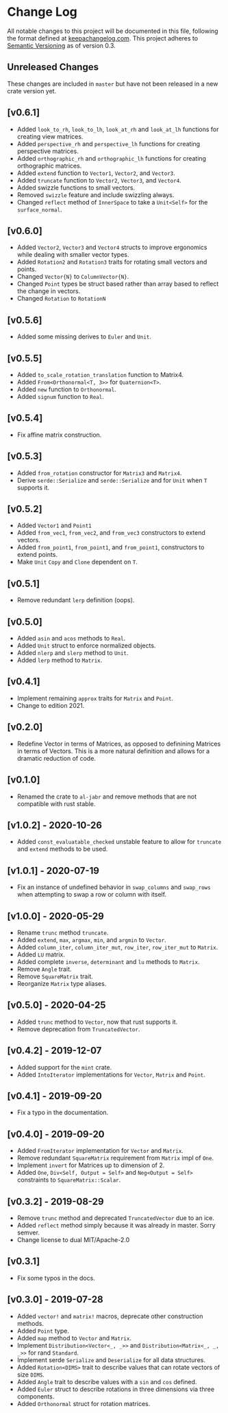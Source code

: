 # Change Log

All notable changes to this project will be documented in this file, following
the format defined at [keepachangelog.com](http://keepachangelog.com/).
This project adheres to [Semantic Versioning](http://semver.org/) as of version 0.3.

## Unreleased Changes
These changes are included in `master` but have not been released in a new crate version yet.

## [v0.6.1]
- Added `look_to_rh`, `look_to_lh`, `look_at_rh` and `look_at_lh` functions for creating view 
  matrices.
- Added `perspective_rh` and `perspective_lh` functions for creating perspective matrices.
- Added `orthographic_rh` and `orthographic_lh` functions for creating orthographic matrices.
- Added `extend` function to `Vector1`, `Vector2`, and `Vector3`.
- Added `truncate` function to `Vector2`, `Vector3`, and `Vector4`.
- Added swizzle functions to small vectors.
- Removed `swizzle` feature and include swizzling always. 
- Changed `reflect` method of `InnerSpace` to take a `Unit<Self>` for the `surface_normal`.

## [v0.6.0]
- Added `Vector2`, `Vector3` and `Vector4` structs to improve ergonomics while dealing with smaller
  vector types.
- Added `Rotation2` and `Rotation3` traits for rotating small vectors and points.
- Changed `Vector{N}` to `ColumnVector{N}`.
- Changed `Point` types be struct based rather than array based to reflect the change in vectors.
- Changed `Rotation` to `RotationN`

## [v0.5.6]
- Added some missing derives to `Euler` and `Unit`.

## [v0.5.5]
- Added `to_scale_rotation_translation` function to Matrix4.
- Added `From<Orthonormal<T, 3>>` for `Quaternion<T>`.
- Added `new` function to `Orthonormal`.
- Added `signum` function to `Real`.

## [v0.5.4]
- Fix affine matrix construction.

## [v0.5.3]

- Added `from_rotation` constructor for `Matrix3` and `Matrix4`.
- Derive `serde::Serialize` and `serde::Serialize` and for `Unit` when `T` supports it.

## [v0.5.2]

- Added `Vector1` and `Point1`
- Added `from_vec1`, `from_vec2`, and `from_vec3` constructors to extend vectors.
- Added `from_point1`, `from_point1`, and `from_point1`, constructors to extend points.
- Make `Unit` `Copy` and `Clone` dependent on `T`.

## [v0.5.1]

- Remove redundant `lerp` definition (oops).

## [v0.5.0]

- Added `asin` and `acos` methods to `Real`.
- Added `Unit` struct to enforce normalized objects.
- Added `nlerp` and `slerp` method to `Unit`.
- Added `lerp` method to `Matrix`.

## [v0.4.1] 

- Implement remaining `approx` traits for `Matrix` and `Point`.
- Change to edition 2021.

## [v0.2.0]

- Redefine Vector in terms of Matrices, as opposed to definining Matrices in terms of Vectors.
  This is a more natural definition and allows for a dramatic reduction of code.

## [v0.1.0] 

- Renamed the crate to `al-jabr` and remove methods that are not compatible with rust stable.

## [v1.0.2] - 2020-10-26

- Added `const_evaluatable_checked` unstable feature to allow for `truncate` and `extend` methods to be used.

## [v1.0.1] - 2020-07-19

- Fix an instance of undefined behavior in `swap_columns` and `swap_rows` when attempting to 
  swap a row or column with itself.

## [v1.0.0] - 2020-05-29

- Rename `trunc` method `truncate`.
- Added `extend`, `max`, `argmax`, `min`, and `argmin` to `Vector`.
- Added `column_iter`, `column_iter_mut`, `row_iter`, `row_iter_mut` to `Matrix`.
- Added `LU` matrix.
- Added complete `inverse`, `determinant` and `lu` methods to `Matrix`.
- Remove `Angle` trait.
- Remove `SquareMatrix` trait. 
- Reorganize `Matrix` type aliases. 

## [v0.5.0] - 2020-04-25

- Added `trunc` method to `Vector`, now that rust supports it. 
- Remove deprecation from `TruncatedVector`. 

## [v0.4.2] - 2019-12-07

- Added support for the `mint` crate.
- Added `IntoIterator` implementations for `Vector`, `Matrix` and `Point`.

## [v0.4.1] - 2019-09-20

- Fix a typo in the documentation.

## [v0.4.0] - 2019-09-20

- Added `FromIterator` implementation for `Vector` and `Matrix`.
- Remove redundant `SquareMatrix` requirement from  `Matrix` impl of `One`.
- Implement `invert`  for Matrices up to dimension of 2.
- Added `One`, `Div<Self, Output = Self>` and `Neg<Output = Self>` constraints 
  to `SquareMatrix::Scalar`.

## [v0.3.2] - 2019-08-29

- Remove `trunc` method and deprecated `TruncatedVector` due to an ice.
- Added `reflect` method simply because it was already in master. Sorry semver.
- Change license to dual MIT/Apache-2.0

## [v0.3.1] 

- Fix some typos in the docs.

## [v0.3.0] - 2019-07-28

- Added `vector!` and `matrix!` macros, deprecate other construction methods.
- Added `Point` type.
- Added `map` method to `Vector` and `Matrix`.
- Implement `Distribution<Vector<_, _>>` and `Distribution<Matrix<_, _, _>>` for
  rand `Standard`.
- Implement serde `Serialize` and `Deserialize` for all data structures.
- Added `Rotation<DIMS>` trait to describe values that can rotate vectors of size `DIMS`.
- Added `Angle` trait to describe values with a `sin` and `cos` defined. 
- Added `Euler` struct to describe rotations in three dimensions via three components. 
- Added `Orthonormal` struct for rotation matrices. 

